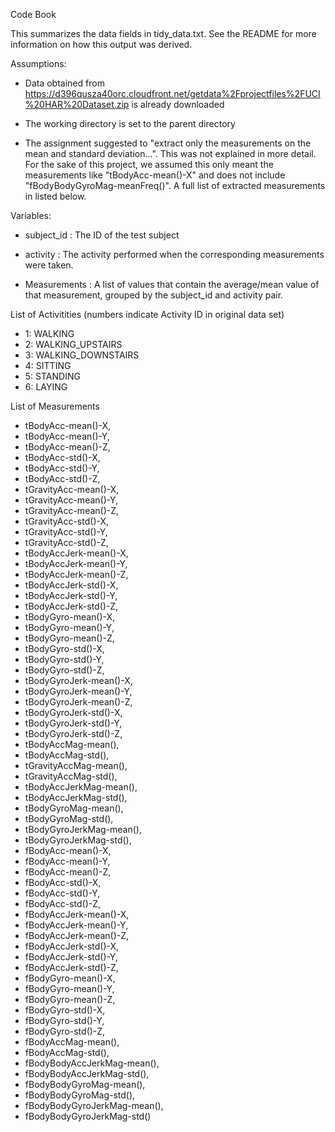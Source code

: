 Code Book

This summarizes the data fields in tidy_data.txt. See the README for more information on how this output was derived.


Assumptions:
- Data obtained from https://d396qusza40orc.cloudfront.net/getdata%2Fprojectfiles%2FUCI%20HAR%20Dataset.zip is already downloaded

- The working directory is set to the parent directory

- The assignment suggested to "extract only the measurements on the mean and standard deviation...". This was not explained in more detail. For the sake of this project, we assumed this only meant the measurements like "tBodyAcc-mean()-X" and does not include "fBodyBodyGyroMag-meanFreq()". A full list of extracted measurements in listed below.

Variables:

- subject_id : The ID of the test subject

- activity : The activity performed when the corresponding measurements were taken.

- Measurements : A list of values that contain the average/mean value of that measurement, grouped by the subject_id and activity pair.


List of Activitities (numbers indicate Activity ID in original data set)

- 1: WALKING
- 2: WALKING_UPSTAIRS
- 3: WALKING_DOWNSTAIRS
- 4: SITTING
- 5: STANDING
- 6: LAYING


List of Measurements

- tBodyAcc-mean()-X,
- tBodyAcc-mean()-Y,
- tBodyAcc-mean()-Z,
- tBodyAcc-std()-X,
- tBodyAcc-std()-Y,
- tBodyAcc-std()-Z,
- tGravityAcc-mean()-X,
- tGravityAcc-mean()-Y,
- tGravityAcc-mean()-Z,
- tGravityAcc-std()-X,
- tGravityAcc-std()-Y,
- tGravityAcc-std()-Z,
- tBodyAccJerk-mean()-X,
- tBodyAccJerk-mean()-Y,
- tBodyAccJerk-mean()-Z,
- tBodyAccJerk-std()-X,
- tBodyAccJerk-std()-Y,
- tBodyAccJerk-std()-Z,
- tBodyGyro-mean()-X,
- tBodyGyro-mean()-Y,
- tBodyGyro-mean()-Z,
- tBodyGyro-std()-X,
- tBodyGyro-std()-Y,
- tBodyGyro-std()-Z,
- tBodyGyroJerk-mean()-X,
- tBodyGyroJerk-mean()-Y,
- tBodyGyroJerk-mean()-Z,
- tBodyGyroJerk-std()-X,
- tBodyGyroJerk-std()-Y,
- tBodyGyroJerk-std()-Z,
- tBodyAccMag-mean(),
- tBodyAccMag-std(),
- tGravityAccMag-mean(),
- tGravityAccMag-std(),
- tBodyAccJerkMag-mean(),
- tBodyAccJerkMag-std(),
- tBodyGyroMag-mean(),
- tBodyGyroMag-std(),
- tBodyGyroJerkMag-mean(),
- tBodyGyroJerkMag-std(),
- fBodyAcc-mean()-X,
- fBodyAcc-mean()-Y,
- fBodyAcc-mean()-Z,
- fBodyAcc-std()-X,
- fBodyAcc-std()-Y,
- fBodyAcc-std()-Z,
- fBodyAccJerk-mean()-X,
- fBodyAccJerk-mean()-Y,
- fBodyAccJerk-mean()-Z,
- fBodyAccJerk-std()-X,
- fBodyAccJerk-std()-Y,
- fBodyAccJerk-std()-Z,
- fBodyGyro-mean()-X,
- fBodyGyro-mean()-Y,
- fBodyGyro-mean()-Z,
- fBodyGyro-std()-X,
- fBodyGyro-std()-Y,
- fBodyGyro-std()-Z,
- fBodyAccMag-mean(),
- fBodyAccMag-std(),
- fBodyBodyAccJerkMag-mean(),
- fBodyBodyAccJerkMag-std(),
- fBodyBodyGyroMag-mean(),
- fBodyBodyGyroMag-std(),
- fBodyBodyGyroJerkMag-mean(),
- fBodyBodyGyroJerkMag-std()
